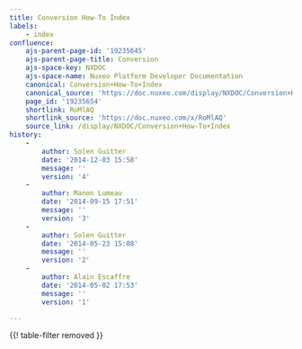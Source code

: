 ```yaml
---
title: Conversion How-To Index
labels:
    - index
confluence:
    ajs-parent-page-id: '19235645'
    ajs-parent-page-title: Conversion
    ajs-space-key: NXDOC
    ajs-space-name: Nuxeo Platform Developer Documentation
    canonical: Conversion+How-To+Index
    canonical_source: 'https://doc.nuxeo.com/display/NXDOC/Conversion+How-To+Index'
    page_id: '19235654'
    shortlink: RoMlAQ
    shortlink_source: 'https://doc.nuxeo.com/x/RoMlAQ'
    source_link: /display/NXDOC/Conversion+How-To+Index
history:
    - 
        author: Solen Guitter
        date: '2014-12-03 15:58'
        message: ''
        version: '4'
    - 
        author: Manon Lumeau
        date: '2014-09-15 17:51'
        message: ''
        version: '3'
    - 
        author: Solen Guitter
        date: '2014-05-23 15:08'
        message: ''
        version: '2'
    - 
        author: Alain Escaffre
        date: '2014-05-02 17:53'
        message: ''
        version: '1'

---
```

{{! table-filter removed }}